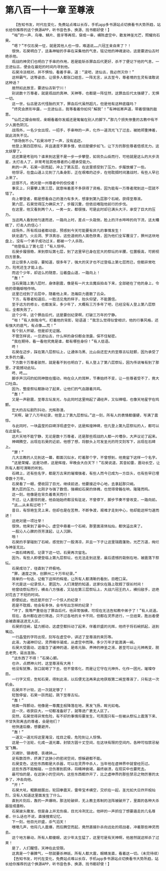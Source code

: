 # 第八百一十一章 至尊液
        【告知书友，时代在变化，免费站点难以长存，手机app多书源站点切换看书大势所趋，站长给你推荐的这个换源APP，听书音色多、换源、找书都好使！】
       “嗡”的一声，鸟喙、鳞片、兽牙等再现，穿成一串，横陈虚空中，散发神圣光芒，照耀向石昊。
       “嗯？”不仅石昊一怔，就是其他人也一惊，难道说……六冠王亲自来了？！
       很快，石昊明白了，这条神秘的手串在采集他的气息，铭记他的神魂波动，这是要进仙古时绝杀他。
       观战的神灵们也明白了手串的作用，若是能斩杀罪血后代更好，杀不了便记下他的气息，一旦进仙古，便会在最短的时间内寻到他。
       石昊冷淡相对，并不惧怕，看着手串，道：“滚吧，进仙古，我必然灭你！”
       这样霸气，这等姿态，让很多人都张口结舌，一阵无言，从古至今，尊者境的生灵有谁敢说这种话？
       居然如此放言，要进仙古斩宁川！
       别说数十万尊者，就是观战的真神、天神等，也都是一阵怔然，这罪血后代太强硬了，无惧一切。
       这一世，仙古是古代怪胎的天下，罪血后代虽然超凡，但是他有这种底蕴吗？
       “终究会原形毕露，一旦进仙古，我等看着你如何‘解脱’！”有神祇寒声道，带着很强的敌意。
       “仙花之瓣会映现，亲眼看着你发威还是匍匐在别人的脚下。”那几个损失惨重的古教中有不少人面色阴沉。
       战场外，一名少女出现，一招手，手串咻的一声，化作一道流光飞了过去，被她郑重捧着，就此消失不见。
       “排场倒不小。”石昊冷哼了一声，没有追赶。
       他登上第四层祭坛，并且速度不算多慢，依旧是健步如飞，让下方的那些尊者倍感无力，这太妖孽了。
       这还算是考验吗？谁来到这里不是一步一步攀登，如背负山岳而行，可他就是这么的大步流星，太打击人了，非常考验其他尊者的心理承受能力。
       刷的一声，石昊一跃而起，冲上了第五层，在这里感受到了压力，步履放缓了一些。
       他惊讶，在盘山道上见到了几条身影，正在艰难的迈步，在他耽搁时间激战时，有些人早已上来了。
       这很不凡，绝对是一州尊者中的佼佼者！
       事实上，只要攀上第三层，就意味着差不多获得了资格，因为能有一万尊者爬到这一层就不错了。
       向上攀登者，都是想看自己的潜力有多大，想拿到第九层那个石碗，获得至尊液。
       第六层，石昊觉得压力确实大了，步履沉重，但依旧难阻他前行的步伐。
       在这里，他又看到两个人，一男一女，都很强，可是此时却已满头大汗，承受了巨大的压力。
       当这两人看到他匀速而进，一路向上时，差点一头栽倒，脸上的汗水哗哗的向下流，这太糟糕了，打击人的信心！
       战场外，所有观战者都动容，预感到今天可能要有非凡的事情发生！
       妖龙道门、火云洞、罗浮真谷，这些道统的人面色铁青，因为他们全军覆没了，罪州这块地盘上，没有一个弟子成功过关，都被一个人杀败。
       “他登临上了第七层！”有人惊呼。
       石昊步履很稳，来到祭坛第七层，到了这里早已身在宏大的祭坛的半腰，位置极高，可俯视四方景象。
       这让很多人动容，要知道，很多年了，强大的天才也不过登临上第七层而已，但都异常吃力，险死还生才能上去。
       而这个少年，却这么的随意，沿着盘山道，一路向上！
       “轰！”
       当石昊踏上第八层时，身体剧震，像是有一片太古魔岳拍击下来，全部砸在了他的身上，令他的骨骼噼啪作响。
       这里已经到了云层中，随着他上来，浩瀚巨力震散了云朵。
       下方，有尊者知道后，一脸活见鬼的样子，抬头仰望，不能置信。
       至于远方的修士，也都发呆，多少年了，大概有三万多年了吧，已经没有人登上第八层祭坛，全都失败了。
       这个少年，这个罪血后代，这是要创纪录啊，打破三万年的宁静。
       “咝！”有人倒吸冷气，盯着他的背影，轻语道：“我怎么觉得似曾相识，他的行事风格，还有强大的底气，有点像……荒！”
       有个别人怀疑，但是却无证据。
       不管怎样说，一旦进仙古，什么样的身份都会泄露，保不住秘密。
       “我在期待，看一看他究竟是谁，都有哪些身份！”有人低语。
       咚！
       石昊在迈步，踩在第八层祭坛上，让通体乌黑、比山岳还宏大的至尊古坛轻颤，因为承受了太多的力量。
       下方数十万尊者骇然，就是看不到也明白了，有人登上了第八层祭坛，因为传说唯有到了那里，才能撼动此坛。
       咚、咚……
       脚步声沉闷的如同神鼓在擂动，响在众人的耳畔，节奏始终不变，让一些尊者受不了，竟大口吐血。
       因为，整座祭坛都脉动了起来，让他们的气血跟着共鸣。
       “轰！”
       又是一声剧震，至尊古坛发光，与此同时这里响起了诵经声，又似禅唱，也像天地星宇在鸣颤。
       宏大的古坛剧烈抖动，光辉弥漫。
       “天啊，破了八万年纪录，他登上了第九层祭坛。”这一刻，所有人的表情都僵硬，写满了震惊。
       与此同时，一块晶莹的巨碑浮现虚空中，这是辉煌神碑，但凡登上第九层祭坛的人，都可以在此留名。
       这片天地不能宁静，无论是数十万尊者，还是那些观战的人都一片嘈杂，大声议论了起来。
       神碑腾空，出现在石昊的近前，他想了想，将额头上可发圣光的符文刻写下，出现在石碑上。
       “罪！”
       几大古教的人见到这一幕，都面沉似水，盯着那个字，不曾想到，他竟留下这样一个名字。
       “这是荣耀，这是功绩，这是辉煌，早晚会大白天下！”石昊说道，其音如雷，震动长空，让所有人都可清晰的听到。
       石碑上，还有些名字，都是万古来的璀璨强者，有些人而今已成为一方巨头，也有些早已埋骨数十万年。
       石昊看了一眼，便收回了目光，继续前进，他要接近中心地，去拿起那只碗。
       第九层的压力，比刚才与强了数倍，强横如石昊的体魄，也觉得骨骼在响，隆隆而鸣。
       这一刻，他像是在背负着青天而行！
       不过，让人震惊的是，他自始始终都没有驻足，不曾停下，脚步节奏不曾改变，一路向前。
       “这……从未有过吧？”
       昔日，有惊艳生灵上来，但却也是在苦熬，不断争渡，艰难才走到中心，他却能这样匀速而进！
       这绝对是一项壮举！
       很快，他来到了最中心，虚空中悬着一个石碗，那里面液体灿灿，都快溢出来了。
       一股沁人心脾的芬芳漾起，让人沉醉。
       啪！
       石昊的手掌碰到了石碗，感觉到了一股清凉，并且一下子让这里瑞霞蓬勃，光芒万道，绚烂与神圣无比。
       一面石碑再现，记录下这一切，石昊再次留名。
       因为，有些人即便登临上第九层祭坛，也无法走到这里，最后遗憾的栽倒在地，被震落下祭坛。
       石昊成功了，径直到了终极地。
       “罪，速度之快，创罪州二十万年纪录。”
       简单的一句话，记载下这样的辉煌，让所有人都清晰的看到，目瞪口呆。
       不光是这一纪录惊人，更因为，人们清楚的知道，这家伙在路上耽搁了很长时间！
       他曾绕祭坛而行，横击八方强者，又站在第三层祭坛上，大战六冠王的人，横扫敌手，这绝对花去了不短的时间。
       即便如此，他还是开创了一个惊人的纪录！
       若是不耽搁，他会有多快，会书写出怎样的纪录？
       “坏了，我等严重低估了罪血后代，他异常强横，可现在无法告知教中弟子了！”有人说道。
       现在，各州都在进行筛选，只不过各地的关卡不同，但都在灵界进行，一旦结束，胜出者便会被直接送进无人区。
       石昊抓住碗，猛力撼动，这虚空都抖动了起来，伴着炽盛的光辉，他终于将石碗抓起，送到嘴边。
       一行晶莹的字符出现，刻写在虚空中，讲述了至尊液的来历等。
       此液，为诸神印记，灵界精华凝成，从虚空中而降，多少万年才能滴满一碗。
       石昊大受震动，这蕴含了诸神的道，是练元胎、养神的神圣之液，甚至可以让元神再变，脱去老壳，诞出圣胎。
       “这东西了不得！”石昊心颤。
       也许，点燃神火时，这至尊液有大用！
       他没有犹豫，张口就喝了下去，但不曾炼化，而是让它守在元神外，化作一团光，璀璨夺目。
       一行字又现，告知石昊，得到此液，以后便无法再来此地获取第二碗至尊液了，只有这一次机会。
       石昊并不计较，这一次就足够了！
       短暂停留，石昊一跃而起，跳下至尊古坛。
       “轰！”
       地面一阵颤动，他像是一尊魔主般降落在地，黑发飞扬，眸光如电。
       这一次，收获巨大，一切都准备好了，就等进广袤无人区了。
       突然，石昊觉得异常危险，有不好的事情将要发生，可周围只有一些被从祭坛上震落下来、不甘失败离去的尊者，会是他们？
       他快速后撤，想要避开。
       “轰！”
       一道又一道光将这里淹没，炫目之极，危险到让人惊悚。
       这是一个法轮，化成一道光幕，封锁方圆十丈空间，在这块有限的空间内，各种可怕禁忌秘宝飞舞。
       灭魂针、镇魂塔、丧魂钟……
       足有数百件，挤满了这狭小的密闭空间，想躲避都不能。
       石昊变色，这些东西都是大杀器，可以在灵界中杀人，当年他在虚神界中就曾经历过。
       这些东西不能触碰，一旦伤害到肌体，将精神衰竭，最终崩溃，在现实中也要死去。
       最可怕的是，在这狭小的空间内，这些东西都炸开了，比之虚神界的那些禁忌之物厉害的太多了，冲击向他。
       “开！”
       石昊大吼，鲲鹏翅展出，轮回拳震天，雷帝宝术横空，交织在一起，圣光如大日炸开般灿烈，没有人知道这里面发生了什么。
       直到片刻后，轰的一声爆响，那法轮破碎，无上教主炼制的法阵被破开了，里面的各种大杀器皆成齑粉。
       石昊披头撒发，但是身上并无伤痕，目光冷冽无比，他砰的一声抓住了想要遁走的几名尊者，什么话也不说，直接搜索记忆。
       下一刻，他目光炽盛，杀气滔天！
       噗噗几声，他将几人震爆，而后腾空而起，竟然直接扑杀向远处的观战者，冲着那些神灵而去。
       这个地方暴动，所有人都傻眼，这少年太生猛了，这里可是有天神啊，他居然就这样杀了过来！
       是了，人们醒悟，天神在此受限。
       这真是一个暴脾气，一怒就要杀神祇，所有人都大震，眼睛发直，看着这一切。（未完待续）
       【告知书友，时代在变化，免费站点难以长存，手机app多书源站点切换看书大势所趋，站长给你推荐的这个换源APP，听书音色多、换源、找书都好使！】